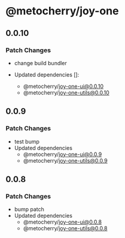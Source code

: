 # @metocherry/joy-one

## 0.0.10

### Patch Changes

- change build bundler

- Updated dependencies []:
  - @metocherry/joy-one-ui@0.0.10
  - @metocherry/joy-one-utils@0.0.10

## 0.0.9

### Patch Changes

- test bump
- Updated dependencies
  - @metocherry/joy-one-ui@0.0.9
  - @metocherry/joy-one-utils@0.0.9

## 0.0.8

### Patch Changes

- bump patch
- Updated dependencies
  - @metocherry/joy-one-ui@0.0.8
  - @metocherry/joy-one-utils@0.0.8
